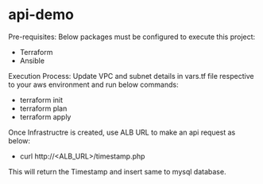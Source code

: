 # api-demo

Pre-requisites:
Below packages must be configured to execute this project:
- Terraform
- Ansible

Execution Process:
Update VPC and subnet details in vars.tf file respective to your aws environment and run below commands:
- terraform init
- terraform plan
- terraform apply

Once Infrastructre is created, use ALB URL to make an api request as below:
- curl http://<ALB_URL>/timestamp.php

This will return the Timestamp and insert same to mysql database.
